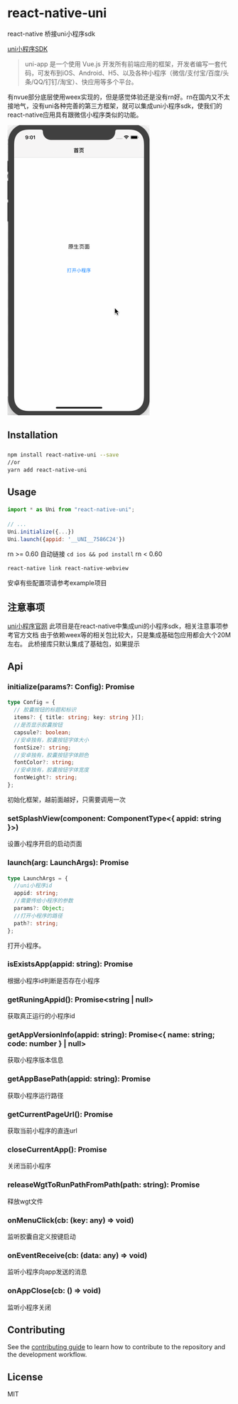 # react-native-uni

react-native 桥接uni小程序sdk


[uni小程序SDK](https://nativesupport.dcloud.net.cn/)
> uni-app 是一个使用 Vue.js 开发所有前端应用的框架，开发者编写一套代码，可发布到iOS、Android、H5、以及各种小程序（微信/支付宝/百度/头条/QQ/钉钉/淘宝）、快应用等多个平台。

有nvue部分底层使用weex实现的，但是感觉体验还是没有rn好。rn在国内又不太接地气，没有uni各种完善的第三方框架，就可以集成uni小程序sdk，使我们的react-native应用具有跟微信小程序类似的功能。

![示例](./images/example.gif)

## Installation

###

```sh
npm install react-native-uni --save
//or
yarn add react-native-uni
```

## Usage

```js
import * as Uni from "react-native-uni";

// ...
Uni.initialize({...})
Uni.launch({appid: '__UNI__7586C24'})
```
rn >= 0.60 自动链接 `cd ios && pod install`
rn < 0.60

```bash
react-native link react-native-webview
```

安卓有些配置项请参考example项目

## 注意事项
[uni小程序官网](https://nativesupport.dcloud.net.cn/)
此项目是在react-native中集成uni的小程序sdk，相关注意事项参考官方文档
由于依赖weex等的相关包比较大，只是集成基础包应用都会大个20M左右。
此桥接库只默认集成了基础包，如果提示

## Api

### initialize(params?: Config): Promise<boolean>

```ts
type Config = {
  // 胶囊按钮的标题和标识
  items?: { title: string; key: string }[];
  //是否显示胶囊按钮
  capsule?: boolean;
  //安卓独有，胶囊按钮字体大小
  fontSize?: string;
  //安卓独有，胶囊按钮字体颜色
  fontColor?: string;
  //安卓独有，胶囊按钮字体宽度
  fontWeight?: string;
};
```
初始化框架，越前面越好，只需要调用一次


### setSplashView(component: ComponentType<{ appid: string }>)

设置小程序开启的启动页面

### launch(arg: LaunchArgs): Promise<boolean>

```ts
type LaunchArgs = {
  //uni小程序id
  appid: string;
  //需要传给小程序的参数
  params?: Object;
  //打开小程序的路径
  path?: string;
};
```

打开小程序。

### isExistsApp(appid: string): Promise<boolean>

根据小程序id判断是否存在小程序

### getRuningAppid(): Promise<string | null>

获取真正运行的小程序id

### getAppVersionInfo(appid: string): Promise<{ name: string; code: number } | null>

获取小程序版本信息

### getAppBasePath(appid: string): Promise<string>

获取小程序运行路径

### getCurrentPageUrl(): Promise<string>

获取当前小程序的直连url

### closeCurrentApp(): Promise<boolean>

关闭当前小程序

### releaseWgtToRunPathFromPath(path: string): Promise<boolean>

释放wgt文件

### onMenuClick(cb: (key: any) => void)

监听胶囊自定义按键启动

### onEventReceive(cb: (data: any) => void)

监听小程序向app发送的消息

### onAppClose(cb: () => void)

监听小程序关闭

## Contributing

See the [contributing guide](CONTRIBUTING.md) to learn how to contribute to the repository and the development workflow.

## License

MIT
